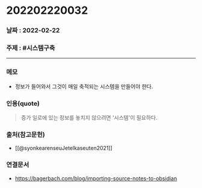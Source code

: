 # 202202220032
### 날짜 : 2022-02-22 

### 주제 : #시스템구축

---
### 메모
- 정보가 들어와서 그것이 매일 축적되는 시스템을 만들어야 한다.

### 인용(quote)
> 증가 일로에 있는 정보를 놓치지 않으려면 '시스템'이 필요하다.

### 출처(참고문헌)
- [[@syonkearenseuJetelkaseuten2021]]

### 연결문서
- https://bagerbach.com/blog/importing-source-notes-to-obsidian